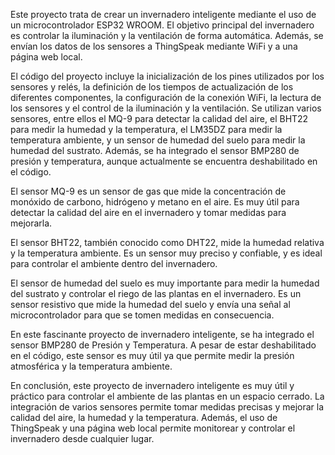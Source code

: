 
Este proyecto trata de crear un invernadero inteligente mediante el uso de un microcontrolador ESP32 WROOM. El objetivo principal del invernadero es controlar la iluminación y la ventilación de forma automática. Además, se envían los datos de los sensores a ThingSpeak mediante WiFi y a una página web local.

El código del proyecto incluye la inicialización de los pines utilizados por los sensores y relés, la definición de los tiempos de actualización de los diferentes componentes, la configuración de la conexión WiFi, la lectura de los sensores y el control de la iluminación y la ventilación. Se utilizan varios sensores, entre ellos el MQ-9 para detectar la calidad del aire, el BHT22 para medir la humedad y la temperatura, el LM35DZ para medir la temperatura ambiente, y un sensor de humedad del suelo para medir la humedad del sustrato. Además, se ha integrado el sensor BMP280 de presión y temperatura, aunque actualmente se encuentra deshabilitado en el código.

El sensor MQ-9 es un sensor de gas que mide la concentración de monóxido de carbono, hidrógeno y metano en el aire. Es muy útil para detectar la calidad del aire en el invernadero y tomar medidas para mejorarla.

El sensor BHT22, también conocido como DHT22, mide la humedad relativa y la temperatura ambiente. Es un sensor muy preciso y confiable, y es ideal para controlar el ambiente dentro del invernadero.

El sensor de humedad del suelo es muy importante para medir la humedad del sustrato y controlar el riego de las plantas en el invernadero. Es un sensor resistivo que mide la humedad del suelo y envía una señal al microcontrolador para que se tomen medidas en consecuencia.

En este fascinante proyecto de invernadero inteligente, se ha integrado el sensor BMP280 de Presión y Temperatura. A pesar de estar deshabilitado en el código, este sensor es muy útil ya que permite medir la presión atmosférica y la temperatura ambiente.

En conclusión, este proyecto de invernadero inteligente es muy útil y práctico para controlar el ambiente de las plantas en un espacio cerrado. La integración de varios sensores permite tomar medidas precisas y mejorar la calidad del aire, la humedad y la temperatura. Además, el uso de ThingSpeak y una página web local permite monitorear y controlar el invernadero desde cualquier lugar.
